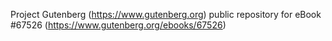 Project Gutenberg (https://www.gutenberg.org) public repository for
eBook #67526 (https://www.gutenberg.org/ebooks/67526)
